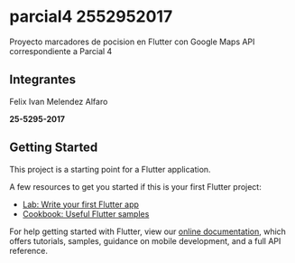 # parcial4 2552952017

Proyecto marcadores de pocision en Flutter con Google Maps API correspondiente a Parcial 4

## Integrantes

<p>Felix Ivan Melendez Alfaro   </p><Strong>25-5295-2017</Strong>

## Getting Started

This project is a starting point for a Flutter application.

A few resources to get you started if this is your first Flutter project:

- [Lab: Write your first Flutter app](https://flutter.dev/docs/get-started/codelab)
- [Cookbook: Useful Flutter samples](https://flutter.dev/docs/cookbook)

For help getting started with Flutter, view our
[online documentation](https://flutter.dev/docs), which offers tutorials,
samples, guidance on mobile development, and a full API reference.
